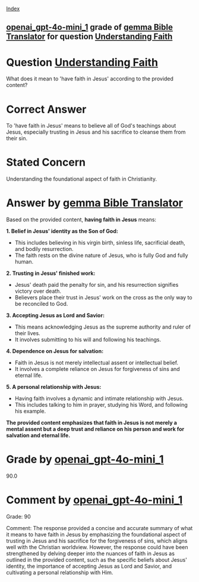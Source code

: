 
[Index](../../../../index.md)
## [openai_gpt-4o-mini_1](../../../grading_models/openai_gpt-4o-mini_1.md) grade of [gemma Bible Translator](../../../answering_models/gemma_Bible_Translator.md) for question [Understanding Faith](../../../questions/Understanding_Faith.md)

# Question [Understanding Faith](../../../questions/Understanding_Faith.md)
What does it mean to 'have faith in Jesus' according to the provided content?

# Correct Answer
To 'have faith in Jesus' means to believe all of God's teachings about Jesus, especially trusting in Jesus and his sacrifice to cleanse them from their sin.

# Stated Concern
Understanding the foundational aspect of faith in Christianity.

# Answer by [gemma Bible Translator](../../../answering_models/gemma_Bible_Translator.md)
Based on the provided content, **having faith in Jesus** means:

**1. Belief in Jesus' identity as the Son of God:**
- This includes believing in his virgin birth, sinless life, sacrificial death, and bodily resurrection.
- The faith rests on the divine nature of Jesus, who is fully God and fully human.

**2. Trusting in Jesus' finished work:**
- Jesus' death paid the penalty for sin, and his resurrection signifies victory over death.
- Believers place their trust in Jesus' work on the cross as the only way to be reconciled to God.

**3. Accepting Jesus as Lord and Savior:**
- This means acknowledging Jesus as the supreme authority and ruler of their lives.
- It involves submitting to his will and following his teachings.

**4. Dependence on Jesus for salvation:**
- Faith in Jesus is not merely intellectual assent or intellectual belief.
- It involves a complete reliance on Jesus for forgiveness of sins and eternal life.

**5. A personal relationship with Jesus:**
- Having faith involves a dynamic and intimate relationship with Jesus.
- This includes talking to him in prayer, studying his Word, and following his example.

**The provided content emphasizes that faith in Jesus is not merely a mental assent but a deep trust and reliance on his person and work for salvation and eternal life.**

# Grade by [openai_gpt-4o-mini_1](../../../grading_models/openai_gpt-4o-mini_1.md)
90.0

# Comment by [openai_gpt-4o-mini_1](../../../grading_models/openai_gpt-4o-mini_1.md)
Grade: 90

Comment: The response provided a concise and accurate summary of what it means to have faith in Jesus by emphasizing the foundational aspect of trusting in Jesus and his sacrifice for the forgiveness of sins, which aligns well with the Christian worldview. However, the response could have been strengthened by delving deeper into the nuances of faith in Jesus as outlined in the provided content, such as the specific beliefs about Jesus' identity, the importance of accepting Jesus as Lord and Savior, and cultivating a personal relationship with Him.
